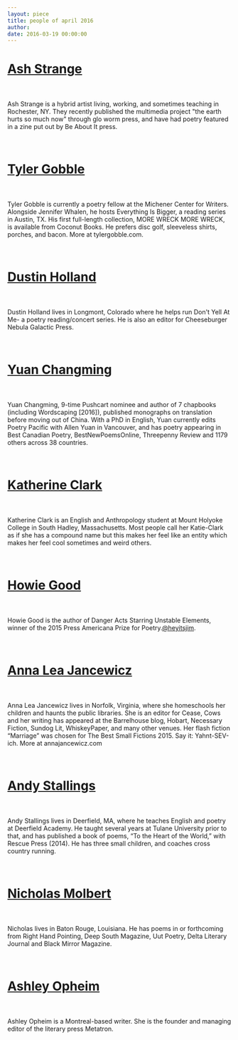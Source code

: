```yaml
---
layout: piece
title: people of april 2016
author:
date: 2016-03-19 00:00:00
---
```

<p><h1><a href="/april2016/1.html">Ash Strange</a></h1></br></br>Ash Strange is a hybrid artist living, working, and sometimes teaching in Rochester, NY. They recently published the multimedia project "the earth hurts so much now" through glo worm press, and have had poetry featured in a zine put out by Be About It press.</p></br>
<p><h1><a href="/april2016/2.html">Tyler Gobble</a></h1></br></br>Tyler Gobble is currently a poetry fellow at the Michener Center for Writers. Alongside Jennifer Whalen, he hosts Everything Is Bigger, a reading series in Austin, TX. His first full-length collection, MORE WRECK MORE WRECK, is available from Coconut Books. He prefers disc golf, sleeveless shirts, porches, and bacon. More at tylergobble.com. </p></br>
<p><h1><a href="/april2016/3.html">Dustin Holland</a></h1></br></br>Dustin Holland lives in Longmont, Colorado where he helps run Don't Yell At Me- a poetry reading/concert series. He is also an editor for Cheeseburger Nebula Galactic Press.</p></br>
<p><h1><a href="/april2016/4.html">Yuan Changming</a></h1></br></br>Yuan Changming, 9-time Pushcart nominee and author of 7 chapbooks (including Wordscaping [2016]), published monographs on translation before moving out of China. With a PhD in English, Yuan currently edits Poetry Pacific with Allen Yuan in Vancouver, and has poetry appearing in Best Canadian Poetry, BestNewPoemsOnline, Threepenny Review and 1179 others across 38 countries.</p></br>
<p><h1><a href="/april2016/5.html">Katherine Clark</a></h1></br></br>Katherine Clark is an English and Anthropology student at Mount Holyoke College in South Hadley, Massachusetts. Most people call her Katie-Clark as if she has a compound name but this makes her feel like an entity which makes her feel cool sometimes and weird others.</p></br>
<p><h1><a href="/april2016/6.html">Howie Good</a></h1></br></br>Howie Good is the author of Danger Acts Starring Unstable Elements, winner of the 2015 Press Americana Prize for Poetry.<a href="http://twitter.com/heyitsjim">@heyitsjim</a>.</p></br>
<p><h1><a href="/april2016/7.html">Anna Lea Jancewicz</a></h1></br></br>Anna Lea Jancewicz lives in Norfolk, Virginia, where she homeschools her children and haunts the public libraries. She is an editor for Cease, Cows and her writing has appeared at the Barrelhouse blog, Hobart, Necessary Fiction, Sundog Lit, WhiskeyPaper, and many other venues. Her flash fiction “Marriage” was chosen for The Best Small Fictions 2015. Say it: Yahnt-SEV-ich. More at annajancewicz.com</p></br>
<p><h1><a href="/april2016/8.html">Andy Stallings</a></h1></br></br>Andy Stallings lives in Deerfield, MA, where he teaches English and poetry at Deerfield Academy. He taught several years at Tulane University prior to that, and has published a book of poems, “To the Heart of the World,” with Rescue Press (2014). He has three small children, and coaches cross country running.</p><br>
<p><h1><a href="/april2016/9.html">Nicholas Molbert</a></h1></br></br>Nicholas lives in Baton Rouge, Louisiana. He has poems in or forthcoming from Right Hand Pointing, Deep South Magazine, Uut Poetry, Delta Literary Journal and Black Mirror Magazine.
</p>
</br>
<p><h1><a href="/april2016/10.html">Ashley Opheim</a></h1></br></br>Ashley Opheim is a Montreal-based writer. She is the founder and managing editor of the literary press Metatron.</p>